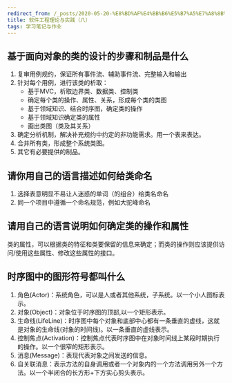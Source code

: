 ```yaml
---
redirect_from: /_posts/2020-05-20-%E8%BD%AF%E4%BB%B6%E5%B7%A5%E7%A8%8B%E7%90%86%E8%AE%BA%E4%B8%8E%E5%AE%9E%E8%B7%B5-%E5%85%AB/
title: 软件工程理论与实践（八）
tags: 学习笔记与作业
---
```


## 基于面向对象的类的设计的步骤和制品是什么

1. 复审用例规约，保证所有事件流、辅助事件流、完整输入和输出
2. 针对每个用例，进行该类的析取：
   - 基于MVC，析取边界类、数据类、控制类
   - 确定每个类的操作、属性、关系，形成每个类的类图
   - 基于领域知识、结合时序图，确定类的操作
   - 基于领域知识确定类的属性
   - 画出类图（类及其关系）
3. 确定分析机制，解决补充规约中约定的非功能需求。用一个表来表达。
4. 合并所有类，形成整个系统类图。
5. 其它有必要提供的制品。

## 请你用自己的语言描述如何给类命名

1. 选择表意明显不易让人迷惑的单词（的组合）给类名命名
2. 同一个项目中遵循一个命名规范，例如大驼峰命名

## 请用自己的语言说明如何确定类的操作和属性

类的属性，可以根据类的特征和类要保留的信息来确定；而类的操作则应该提供访问/使用这些属性、修改这些属性的接口。

## 时序图中的图形符号都叫什么

1. 角色(Actor)：系统角色，可以是人或者其他系统，子系统。以一个小人图标表示。
2. 对象(Object)：对象位于时序图的顶部,以一个矩形表示。
3. 生命线(LifeLine)：时序图中每个对象和底部中心都有一条垂直的虚线，这就是对象的生命线(对象的时间线)。以一条垂直的虚线表示。
4. 控制焦点(Activation)：控制焦点代表时序图中在对象时间线上某段时期执行的操作。以一个很窄的矩形表示。
5. 消息(Message)：表现代表对象之间发送的信息。
6. 自关联消息：表示方法的自身调用或者一个对象内的一个方法调用另外一个方法。以一个半闭合的长方形+下方实心剪头表示。
